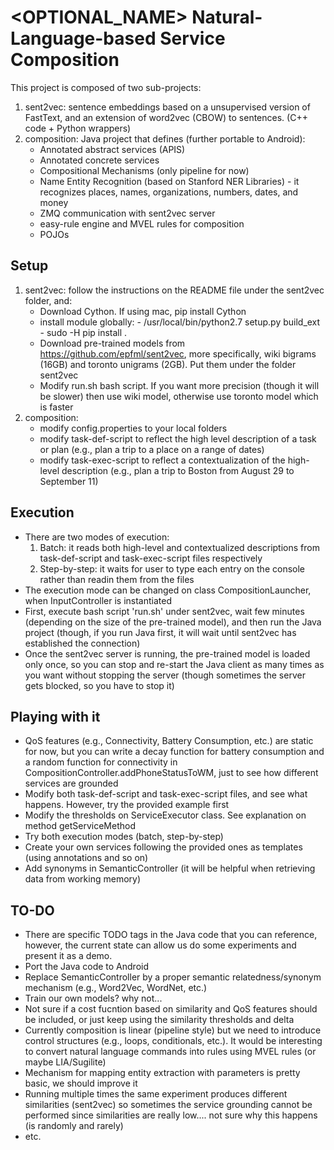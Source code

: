 # <OPTIONAL_NAME> Natural-Language-based Service Composition

This project is composed of two sub-projects:
1. sent2vec: sentence embeddings based on a unsupervised version of FastText, and an extension of word2vec (CBOW) to sentences. (C++ code + Python wrappers)
2. composition: Java project that defines (further portable to Android):
    - Annotated abstract services (APIS) 
    - Annotated concrete services
    - Compositional Mechanisms (only pipeline for now)
    - Name Entity Recognition (based on Stanford NER Libraries) - it recognizes places, names, organizations, numbers, dates, and money
    - ZMQ communication with sent2vec server
    - easy-rule engine and MVEL rules for composition
    - POJOs

## Setup
1. sent2vec: follow the instructions on the README file under the sent2vec folder, and:
    - Download Cython. If using mac, pip install Cython
    - install module globally:
	      - /usr/local/bin/python2.7 setup.py build_ext
	      - sudo -H pip install .
    - Download pre-trained models from https://github.com/epfml/sent2vec, more specifically, wiki bigrams (16GB) and toronto unigrams (2GB). Put them under the folder sent2vec
    - Modify run.sh bash script. If you want more precision (though it will be slower) then use wiki model, otherwise use toronto model which is faster
2. composition:
    - modify config.properties to your local folders
    - modify task-def-script to reflect the high level description of a task or plan (e.g., plan a trip to a place on a range of dates)
    - modify task-exec-script to reflect a contextualization of the high-level description (e.g., plan a trip to Boston from August 29 to September 11)
  
## Execution
- There are two modes of execution:
    1. Batch: it reads both high-level and contextualized descriptions from task-def-script and task-exec-script files respectively
    2. Step-by-step: it waits for user to type each entry on the console rather than readin them from the files
- The execution mode can be changed on class CompositionLauncher, when InputController is instantiated
- First, execute bash script 'run.sh' under sent2vec, wait few minutes (depending on the size of the pre-trained model), and then run the Java project (though, if you run Java first, it will wait until sent2vec has established the connection)
- Once the sent2vec server is running, the pre-trained model is loaded only once, so you can stop and re-start the Java client as many times as you want without stopping the server (though sometimes the server gets blocked, so you have to stop it)

## Playing with it
- QoS features (e.g., Connectivity, Battery Consumption, etc.) are static for now, but you can write a decay function for battery consumption and a random function for connectivity in CompositionController.addPhoneStatusToWM, just to see how different services are grounded
- Modify both task-def-script and task-exec-script files, and see what happens. However, try the provided example first
- Modify the thresholds on ServiceExecutor class. See explanation on method getServiceMethod
- Try both execution modes (batch, step-by-step)
- Create your own services following the provided ones as templates (using annotations and so on)
- Add synonyms in SemanticController (it will be helpful when retrieving data from working memory)

## TO-DO
- There are specific TODO tags in the Java code that you can reference, however, the current state can allow us do some experiments and present it as a demo.
- Port the Java code to Android
- Replace SemanticController by a proper semantic relatedness/synonym mechanism (e.g., Word2Vec, WordNet, etc.)
- Train our own models? why not...
- Not sure if a cost fucntion based on similarity and QoS features should be included, or just keep using the similarity thresholds and delta
- Currently composition is linear (pipeline style) but we need to introduce control structures (e.g., loops, conditionals, etc.). It would be interesting to convert natural language commands into rules using MVEL rules (or maybe LIA/Sugilite)
- Mechanism for mapping entity extraction with parameters is pretty basic, we should improve it
- Running multiple times the same experiment produces different similarities (sent2vec) so sometimes the service grounding cannot be performed since similarities are really low.... not sure why this happens (is randomly and rarely)
- etc.


 

